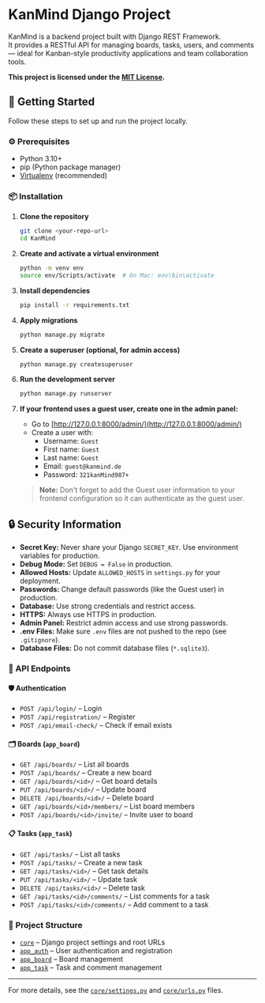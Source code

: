 # KanMind Django Project

KanMind is a backend project built with Django REST Framework.  
It provides a RESTful API for managing boards, tasks, users, and comments — ideal for Kanban-style productivity applications and team collaboration tools.

**This project is licensed under the [MIT License](LICENSE).**

## 🚀 Getting Started

Follow these steps to set up and run the project locally.

### ⚙️ Prerequisites

- Python 3.10+
- pip (Python package manager)
- [Virtualenv](https://virtualenv.pypa.io/en/latest/) (recommended)

### 📦 Installation

1. **Clone the repository**
    ```sh
    git clone <your-repo-url>
    cd KanMind
    ```

2. **Create and activate a virtual environment**
    ```sh
    python -m venv env
    source env/Scripts/activate  # On Mac: env\bin\activate
    ```

3. **Install dependencies**
    ```sh
    pip install -r requirements.txt
    ```

4. **Apply migrations**
    ```sh
    python manage.py migrate
    ```

5. **Create a superuser (optional, for admin access)**
    ```sh
    python manage.py createsuperuser
    ```

6. **Run the development server**
    ```sh
    python manage.py runserver
    ```

7. **If your frontend uses a guest user, create one in the admin panel:**
    - Go to [http://127.0.0.1:8000/admin/](http://127.0.0.1:8000/admin/)
    - Create a user with:
        - Username: `Guest`
        - First name: `Guest`
        - Last name: `Guest`
        - Email: `guest@kanmind.de`
        - Password: `321kanMind987+`
    > **Note:** Don't forget to add the Guest user information to your frontend configuration so it can authenticate as the guest user.

## 🔒 Security Information

- **Secret Key:** Never share your Django `SECRET_KEY`. Use environment variables for production.
- **Debug Mode:** Set `DEBUG = False` in production.
- **Allowed Hosts:** Update `ALLOWED_HOSTS` in `settings.py` for your deployment.
- **Passwords:** Change default passwords (like the Guest user) in production.
- **Database:** Use strong credentials and restrict access.
- **HTTPS:** Always use HTTPS in production.
- **Admin Panel:** Restrict admin access and use strong passwords.
- **.env Files:** Make sure `.env` files are not pushed to the repo (see `.gitignore`).
- **Database Files:** Do not commit database files (`*.sqlite3`).

### 🔗 API Endpoints

#### 🛡️ Authentication
- `POST /api/login/` – Login
- `POST /api/registration/` – Register
- `POST /api/email-check/` – Check if email exists

#### 🗂️ Boards (`app_board`)
- `GET /api/boards/` – List all boards
- `POST /api/boards/` – Create a new board
- `GET /api/boards/<id>/` – Get board details
- `PUT /api/boards/<id>/` – Update board
- `DELETE /api/boards/<id>/` – Delete board
- `GET /api/boards/<id>/members/` – List board members
- `POST /api/boards/<id>/invite/` – Invite user to board

#### 📋 Tasks (`app_task`)
- `GET /api/tasks/` – List all tasks
- `POST /api/tasks/` – Create a new task
- `GET /api/tasks/<id>/` – Get task details
- `PUT /api/tasks/<id>/` – Update task
- `DELETE /api/tasks/<id>/` – Delete task
- `GET /api/tasks/<id>/comments/` – List comments for a task
- `POST /api/tasks/<id>/comments/` – Add comment to a task

### 📁 Project Structure

- [`core`](core ) – Django project settings and root URLs
- [`app_auth`](app_auth ) – User authentication and registration
- [`app_board`](app_board ) – Board management
- [`app_task`](app_task ) – Task and comment management

---

For more details, see the [`core/settings.py`](core/settings.py ) and [`core/urls.py`](core/urls.py ) files.
